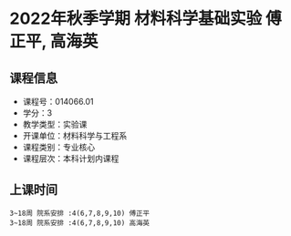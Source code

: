 # 2022年秋季学期 材料科学基础实验 傅正平, 高海英






## 课程信息

- 课程号：014066.01
- 学分：3
- 教学类型：实验课
- 开课单位：材料科学与工程系
- 课程类别：专业核心
- 课程层次：本科计划内课程

## 上课时间

```
3~18周 院系安排 :4(6,7,8,9,10) 傅正平
3~18周 院系安排 :4(6,7,8,9,10) 高海英
```

